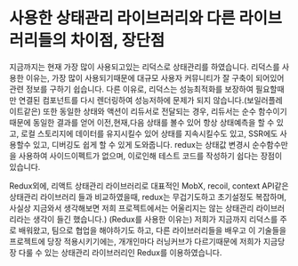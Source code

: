 # 사용한 상태관리 라이브러리와 다른 라이브러리들의 차이점, 장단점

지금까지는 현재 가장 많이 사용되고있는 리덕스로 상태관리를 하였습니다. 리덕스를 사용한 이유는, 가장 많이 사용되기때문에 대규모 사용자 커뮤니티가 잘 구축이 되어있어 관련 정보를 구하기 쉽습니다. 다른 이유로, 리덕스는 성능최적화를 보장하여 필요할때만 연결된 컴포넌트를 다시 렌더링하여 성능저하에 문제가 되지 않습니다.(보일러플레이트같은) 또한 동일한 상태와 액션이 리듀서로 전달되는 경우, 리듀서는 순수 함수이기 때문에 동일한 결과를 얻어 이전,현재,다음 상태를 볼수 있어 항상 상태예측을 할 수 있고, 로컬 스토리지에 데이터를 유지시킬수 있어 상태를 지속시킬수도 있고, SSR에도 사용할수 있고, 디버깅도 쉽게 할 수 있게 도와줍니다. redux는 상태값 변경시 순수함수만을 사용하여 사이드이펙트가 없으며, 이로인해 테스트 코드를 작성하기 쉽다는 장점이 있습니다.

Redux외에, 리액트 상태관리 라이브러리로 대표적인 MobX, recoil, context API같은 상태관리 라이브러리 들과 비교하였을때, redux는 무겁기도하고 초기설정도 복잡하며, 사실상 지금와서 생각해보면 저희 프로젝트에서는 어울리지는 않는 상태관리 라이브러리라는 생각이 들긴 했습니다.) (Redux를 사용한 이유는) 저희가 지금까지 리덕스를 주로 배워왔고, 팀으로 협업을 해야하기도 하고, 다른 라이브러리들을 배우고 이 기술들을 프로젝트에 당장 적용시키기에는, 개개인마다 러닝커브가 다르기때문에 저희가 지금당장 다룰 수 있는 상태관리 라이브러리인 Redux를 이용하였습니다.
